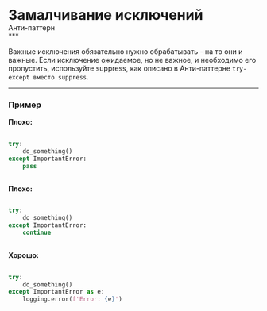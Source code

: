 
<div class="sticky-header">
  <div>
    <h1 style="margin: 0;">Замалчивание исключений</h1>
    <p style="margin: 0;">Анти-паттерн</p>
  </div>
</div>
***

Важные исключения обязательно нужно обрабатывать - на то они и важные.
Если исключение ожидаемое, но не важное, и необходимо его пропустить, используйте suppress, как описано в Анти-паттерне `try-except вместо suppress`.

***

### Пример 


                                    **Плохо:**

                                    ```python
                                    try:
    do_something()
except ImportantError:
    pass
                                    ```


                                    **Плохо:**

                                    ```python
                                    try:
    do_something()
except ImportantError:
    continue
                                    ```


                                    **Хорошо:**

                                    ```python
                                    try:
    do_something()
except ImportantError as e:
    logging.error(f'Error: {e}')
                                    ```


